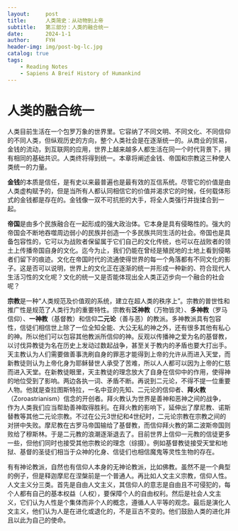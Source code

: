 ```yaml
---
layout:     post
title:      人类简史：从动物到上帝
subtitle:   第三部分：人类的融合统一
date:       2024-1-1
author:     FYH
header-img: img/post-bg-lc.jpg
catalog: true
tags:
    - Reading Notes
    - Sapiens A Breif History of Humankind
---
```

# 人类的融合统一

人类目前生活在一个包罗万象的世界里。它容纳了不同文明、不同文化、不同信仰的不同人类，但纵观历史的方向，整个人类社会是在逐渐统一的。从商业的贸易，金钱的流动，到互联网的应用，世界上越来越多人都生活在同一个时代背景下，拥有相同的基础共识。人类终将得到统一。本章将阐述金钱、帝国和宗教这三种使人类统一的力量。

**金钱**的本质是信任，是有史以来最普遍也是最有效的互信系统。尽管它的价值是由人类虚构赋予的，但是当所有人都认同相信它的价值并渴求它的时候，任何载体形式的金钱都是存在的。金钱像一双不可抗拒的大手，将全人类强行并拢揉合到一起。

**帝国**是由多个民族融合在一起形成的强大政治体。它本身是具有侵略性的。强大的帝国会不断地吞噬周边弱小的民族并创造一个多民族共同生活的社会。帝国也是具备包容性的，它可以为战败者保留属于它们自己的文化传统，也可以在战败者的领土上传播帝国自身的文化。迄今为止，我们仍能在曾经是殖民地的土地上看到侵略者们留下的痕迹。文化在帝国时代的流通使得世界的每一个角落都有不同文化的影子。这是否可以说明，世界上的文化正在逐渐的统一并形成一种新的、符合现代人生活习性的文化呢？文化的统一又是否能体现出全人类正迈步向一个融合的社会呢？

**宗教**是一种“人类规范及价值观的系统，建立在超人类的秩序上”。宗教的普世性和推广性是规范了人类行为的重要特性。宗教有**泛神教**（万物皆灵）、**多神教**（罗马信仰）、**一神教**（基督教）和信仰**二元论**（善与恶）的教派。多神教派具有包容性，信徒们相信世上除了一位全知全能、大公无私的神之外，还有很多其他有私心的神。所以他们可以包容其他教派所信仰的神。反观以传播神之爱为名的基督教，以讨伐异教徒为名在历史上发动过数起战争，甚至关于教内的矛盾也要大打出手。天主教认为人们需要做善事洗刷自身的罪恶才能得到上帝的允许从而进入天堂，而新教徒则认为上帝化身为耶稣替世人承受了苦难，所以人人都可以因为上帝的仁慈而进入天堂。在新教徒眼里，天主教徒的理念放大了自身在信仰中的作用，使得神的地位受到了影响。两边各执一词、矛盾不断。再说到二元论，不得不提一位重要人物。他就是查拉图斯特拉，一名中亚的先知、二元论的信仰者、**拜火教**（Zoroastrianism）信念的开创者。拜火教认为世界是善神和恶神之间的战争，作为人类我们应当帮助善神取得胜利。在拜火教的影响下，延伸出了摩尼教、诺斯替教等其他二元论宗教。不过在公元3世纪和4世纪时，二元论宗教在宗教之间的对拼中失败。摩尼教在古罗马帝国输给了基督教，而信仰拜火教的第二波斯帝国则败给了穆斯林。于是二元教的浪潮逐渐退去了。目前世界上信仰一元教的信徒更多一些，但他们同时也接受其他宗教论的理念（综摄）。例如基督教徒接受天堂和地狱、基督的圣徒们相当于众神的化身、信徒们也相信魔鬼等灵性生物的存在。

有有神论教派，自然也有信仰人本身的无神论教派，比如佛教。虽然不是一个典型的例子，但是释迦摩尼在涅槃前是一个普通人。再比如人文主义宗教，信仰人性。人文主义分三类。首先是自由人文主义，其信仰人的意志是自由且不可侵犯的，每个人都有自己的基本权益（人权），要保障个人的自由权利。然后是社会人文主义，它们认为人性是个集体而非个人的概念，遵循人人平等的观念。最后是演化人文主义，他们认为人是在进化或退化的，不是亘古不变的。他们鼓励人类的进化并且以此为自己的使命。
